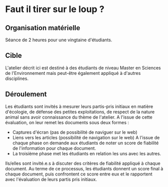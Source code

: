 # Faut il tirer sur le loup ?

## Organisation matérielle

Séance de 2 heures pour une vingtaine d'étudiants.

## Cible

L'atelier décrit ici est destiné à des étudiants de niveau Master en Sciences de l'Environnement mais peut-être également appliqué à d'autres disciplines. 

## Déroulement

Les étudiants sont invités à mesurer leurs partis-pris initiaux en matière d'écologie, de défense des petites exploitations, de respect de la nature animal sans avoir connaissance du thème de l'atelier. A l'issue de cette évaluation, on leur remet les documents sous deux formes :

- Captures d'écran (pas de possibilité de naviguer sur le web)
- Liens vers les articles (possibilité de navigation sur le web) A l'issue de chaque phase on demande aux étudiants de noter un score de fiabilité de l'information pour chaque document.
- La troisième phase met les étudiants en relation les uns avec les autres. 

Ils/elles sont invité.e.s à discuter des critères de fiabilité appliqué à chaque document. 
Au terme de ce processus, les étudiants donnent un score final à chaque document, puis confrontent ce score entre eux et le rapportent avec l'évaluation de leurs partis pris initiaux.

